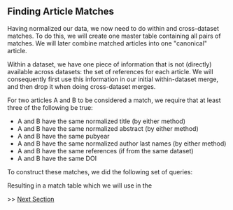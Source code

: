 ## Finding Article Matches 

Having normalized our data, we now need to do within and cross-dataset matches. To do this, we will
create one master table containing all pairs of matches. We will later combine matched articles into
one "canonical" article.

Within a dataset, we have one piece of information that is not (directly) available across datasets: the 
set of references for each article. We will consequently first use this information in our initial
within-dataset merge, and then drop it when doing cross-dataset merges.

For two articles A and B to be considered a match, we require that at least three of the following be true:

- A and B have the same normalized title (by either method)
- A and B have the same normalized abstract (by either method)
- A and B have the same pubyear
- A and B have the same normalized author last names (by either method)
- A and B have the same references (if from the same dataset)
- A and B have the same DOI

To construct these matches, we did the following set of queries:

Resulting in a match table which we will use in the

\>> [Next Section](methods_documentation/2_merged_table_generation.md)